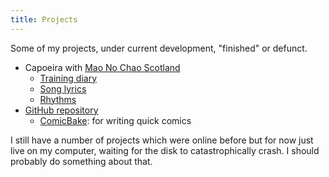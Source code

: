 ```yaml
---
title: Projects
---
```

Some of my projects, under current development, "finished" or defunct.

*   Capoeira with [Mao No Chao Scotland](http://www.maonochao.org)
    *   [Training diary](/pages/capoeira-training-diary.html)
    *   [Song lyrics](/pages/capoeira-songs.html)
    *   [Rhythms](/pages/capoeira-rhythms.html)
*   [GitHub repository](http://github.com/dougalstanton)
    *   [ComicBake](/pages/comicbake.html): for writing quick comics

I still have a number of projects which were online before but for now
just live on my computer, waiting for the disk to catastrophically
crash. I should probably do something about that.
